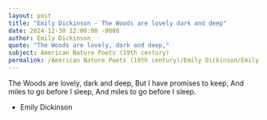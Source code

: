 ```yaml
---
layout: post
title: "Emily Dickinson - The Woods are lovely dark and deep"
date: 2024-12-30 12:00:00 -0000
author: Emily Dickinson
quote: "The Woods are lovely, dark and deep,"
subject: American Nature Poets (19th century)
permalink: /American Nature Poets (19th century)/Emily Dickinson/Emily Dickinson - The Woods are lovely dark and deep
---
```


The Woods are lovely, dark and deep,
But I have promises to keep,
And miles to go before I sleep,
And miles to go before I sleep.

- Emily Dickinson
